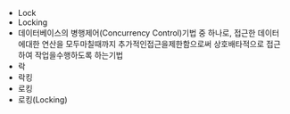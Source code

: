 ﻿- Lock
- Locking
- 데이터베이스의 병행제어(Concurrency Control)기법 중 하나로, 접근한 데이터에대한 연산을 모두마칠때까지 추가적인접근을제한함으로써 상호배타적으로 접근하여 작업을수행하도록 하는기법
- 락
- 락킹
- 로킹
- 로킹(Locking)

